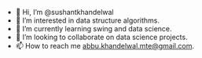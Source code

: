 - 👋 Hi, I’m @sushantkhandelwal
- 👀 I’m interested in data structure algorithms.
- 🌱 I’m currently learning swing and data science.
- 💞️ I’m looking to collaborate on data science projects.
- 📫 How to reach me abbu.khandelwal.mte@gmail.com.

<!---
sushantkhandelwal/sushantkhandelwal is a ✨ special ✨ repository because its `README.md` (this file) appears on your GitHub profile.
You can click the Preview link to take a look at your changes.
--->

